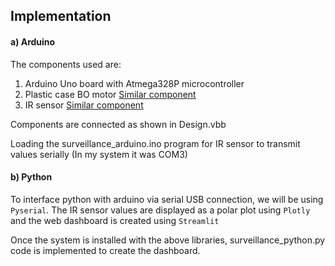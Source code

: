 ## Implementation

#### a) Arduino

The components used are:
1. Arduino Uno board with Atmega328P microcontroller
2. Plastic case BO motor [Similar component](https://sproboticworks.com/shop/products/plastic-gear-motor-with-pcb.html)
3. IR sensor [Similar component](https://robu.in/product/waveshare-infrared-proximity-sensor-obstacle-avoiding/)

Components are connected as shown in Design.vbb 

Loading the surveillance_arduino.ino program for IR sensor to transmit values serially (In my system it was COM3)

#### b) Python
To interface python with arduino via serial USB connection, we will be using `Pyserial`. The IR sensor values are displayed as a polar plot using `Plotly` and the web dashboard is created using `Streamlit`

Once the system is installed with the above libraries, surveillance_python.py code is implemented to create the dashboard. 
